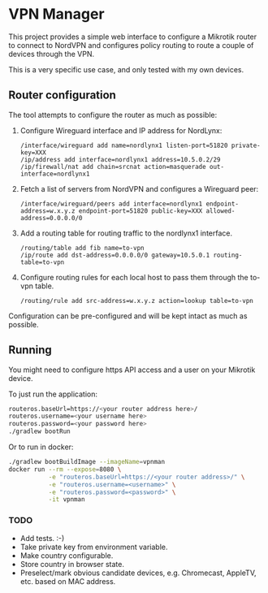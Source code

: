 # VPN Manager

This project provides a simple web interface to configure a Mikrotik router to connect to NordVPN and configures policy
routing to route a couple of devices through the VPN.

This is a very specific use case, and only tested with my own devices.

## Router configuration

The tool attempts to configure the router as much as possible:

1. Configure Wireguard interface and IP address for NordLynx:
   ```
   /interface/wireguard add name=nordlynx1 listen-port=51820 private-key=XXX
   /ip/address add interface=nordlynx1 address=10.5.0.2/29
   /ip/firewall/nat add chain=srcnat action=masquerade out-interface=nordlynx1
   ```

2. Fetch a list of servers from NordVPN and configures a Wireguard peer:
   ```
   /interface/wireguard/peers add interface=nordlynx1 endpoint-address=w.x.y.z endpoint-port=51820 public-key=XXX allowed-address=0.0.0.0/0
   ```

3. Add a routing table for routing traffic to the nordlynx1 interface.
   ```
   /routing/table add fib name=to-vpn
   /ip/route add dst-address=0.0.0.0/0 gateway=10.5.0.1 routing-table=to-vpn
   ```

4. Configure routing rules for each local host to pass them through the to-vpn table.
   ```
   /routing/rule add src-address=w.x.y.z action=lookup table=to-vpn
   ```

Configuration can be pre-configured and will be kept intact as much as possible.

## Running

You might need to configure https API access and a user on your Mikrotik device.

To just run the application:

```sh
routeros.baseUrl=https://<your router address here>/
routeros.username=<your username here>
routeros.password=<your password here>
./gradlew bootRun
```

Or to run in docker:

```sh
./gradlew bootBuildImage --imageName=vpnman
docker run --rm --expose=8080 \
           -e "routeros.baseUrl=https://<your router address>/" \
           -e "routeros.username=<username>" \
           -e "routeros.password=<password>" \
           -it vpnman
```

### TODO

* Add tests. :-)
* Take private key from environment variable.
* Make country configurable.
* Store country in browser state.
* Preselect/mark obvious candidate devices, e.g. Chromecast, AppleTV, etc. based on MAC address.

